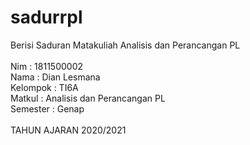 # sadurrpl
Berisi Saduran Matakuliah Analisis dan Perancangan PL<br>
<br>
Nim      : 1811500002<br>
Nama     : Dian Lesmana<br>
Kelompok : TI6A<br>
Matkul   : Analisis dan Perancangan PL<br>
Semester : Genap<br>
<br>
TAHUN AJARAN 2020/2021

